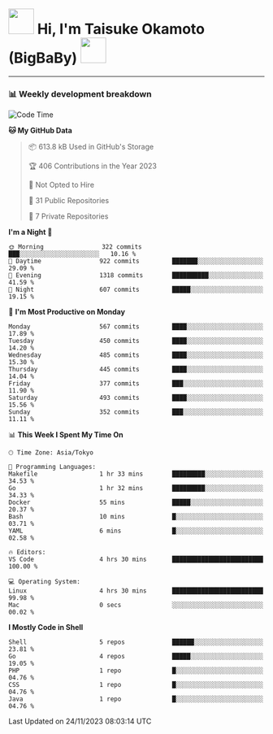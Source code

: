<!-- Title -->
<h1>
    <img src="https://media.tenor.com/TlyRveJkgo4AAAAi/cloud-cloud-strife.gif" width="50"/> 
    Hi, I'm Taisuke Okamoto (BigBaBy) 
    <img src="https://media.tenor.com/TlyRveJkgo4AAAAi/cloud-cloud-strife.gif" width="50"/>
</h1>

---

<h3> 📊 Weekly development breakdown </h3>
<!-- waka-readme-stats -->

<!--START_SECTION:waka-->
![Code Time](http://img.shields.io/badge/Code%20Time-1%2C659%20hrs%2010%20mins-blue)

**🐱 My GitHub Data** 

> 📦 613.8 kB Used in GitHub's Storage 
 > 
> 🏆 406 Contributions in the Year 2023
 > 
> 🚫 Not Opted to Hire
 > 
> 📜 31 Public Repositories 
 > 
> 🔑 7 Private Repositories 
 > 
**I'm a Night 🦉** 

```text
🌞 Morning                322 commits         ███░░░░░░░░░░░░░░░░░░░░░░   10.16 % 
🌆 Daytime                922 commits         ███████░░░░░░░░░░░░░░░░░░   29.09 % 
🌃 Evening                1318 commits        ██████████░░░░░░░░░░░░░░░   41.59 % 
🌙 Night                  607 commits         █████░░░░░░░░░░░░░░░░░░░░   19.15 % 
```
📅 **I'm Most Productive on Monday** 

```text
Monday                   567 commits         ████░░░░░░░░░░░░░░░░░░░░░   17.89 % 
Tuesday                  450 commits         ████░░░░░░░░░░░░░░░░░░░░░   14.20 % 
Wednesday                485 commits         ████░░░░░░░░░░░░░░░░░░░░░   15.30 % 
Thursday                 445 commits         ████░░░░░░░░░░░░░░░░░░░░░   14.04 % 
Friday                   377 commits         ███░░░░░░░░░░░░░░░░░░░░░░   11.90 % 
Saturday                 493 commits         ████░░░░░░░░░░░░░░░░░░░░░   15.56 % 
Sunday                   352 commits         ███░░░░░░░░░░░░░░░░░░░░░░   11.11 % 
```


📊 **This Week I Spent My Time On** 

```text
🕑︎ Time Zone: Asia/Tokyo

💬 Programming Languages: 
Makefile                 1 hr 33 mins        █████████░░░░░░░░░░░░░░░░   34.53 % 
Go                       1 hr 32 mins        █████████░░░░░░░░░░░░░░░░   34.33 % 
Docker                   55 mins             █████░░░░░░░░░░░░░░░░░░░░   20.37 % 
Bash                     10 mins             █░░░░░░░░░░░░░░░░░░░░░░░░   03.71 % 
YAML                     6 mins              █░░░░░░░░░░░░░░░░░░░░░░░░   02.58 % 

🔥 Editors: 
VS Code                  4 hrs 30 mins       █████████████████████████   100.00 % 

💻 Operating System: 
Linux                    4 hrs 30 mins       █████████████████████████   99.98 % 
Mac                      0 secs              ░░░░░░░░░░░░░░░░░░░░░░░░░   00.02 % 
```

**I Mostly Code in Shell** 

```text
Shell                    5 repos             ██████░░░░░░░░░░░░░░░░░░░   23.81 % 
Go                       4 repos             █████░░░░░░░░░░░░░░░░░░░░   19.05 % 
PHP                      1 repo              █░░░░░░░░░░░░░░░░░░░░░░░░   04.76 % 
CSS                      1 repo              █░░░░░░░░░░░░░░░░░░░░░░░░   04.76 % 
Java                     1 repo              █░░░░░░░░░░░░░░░░░░░░░░░░   04.76 % 
```




 Last Updated on 24/11/2023 08:03:14 UTC
<!--END_SECTION:waka-->
